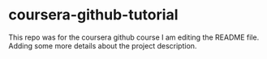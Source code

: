 # coursera-github-tutorial
This repo was for the coursera github course
I am editing the README file. Adding some more
details about the project description.
